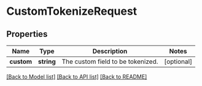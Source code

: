 # CustomTokenizeRequest

## Properties
Name | Type | Description | Notes
------------ | ------------- | ------------- | -------------
**custom** | **string** | The custom field to be tokenized. | [optional] 

[[Back to Model list]](../../README.md#documentation-for-models) [[Back to API list]](../../README.md#documentation-for-api-endpoints) [[Back to README]](../../README.md)

